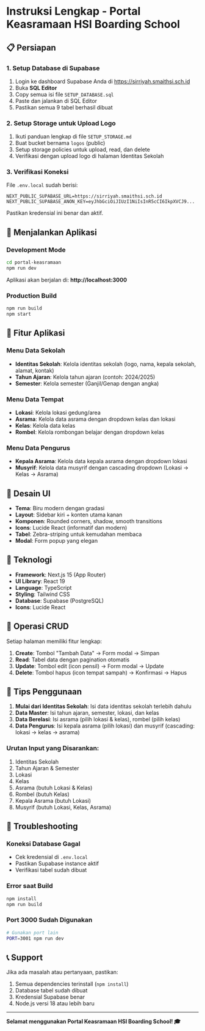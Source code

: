# Instruksi Lengkap - Portal Keasramaan HSI Boarding School

## 📋 Persiapan

### 1. Setup Database di Supabase

1. Login ke dashboard Supabase Anda di https://sirriyah.smaithsi.sch.id
2. Buka **SQL Editor**
3. Copy semua isi file `SETUP_DATABASE.sql`
4. Paste dan jalankan di SQL Editor
5. Pastikan semua 9 tabel berhasil dibuat

### 2. Setup Storage untuk Upload Logo

1. Ikuti panduan lengkap di file `SETUP_STORAGE.md`
2. Buat bucket bernama `logos` (public)
3. Setup storage policies untuk upload, read, dan delete
4. Verifikasi dengan upload logo di halaman Identitas Sekolah

### 3. Verifikasi Koneksi

File `.env.local` sudah berisi:
```
NEXT_PUBLIC_SUPABASE_URL=https://sirriyah.smaithsi.sch.id
NEXT_PUBLIC_SUPABASE_ANON_KEY=eyJhbGciOiJIUzI1NiIsInR5cCI6IkpXVCJ9...
```

Pastikan kredensial ini benar dan aktif.

## 🚀 Menjalankan Aplikasi

### Development Mode

```bash
cd portal-keasramaan
npm run dev
```

Aplikasi akan berjalan di: **http://localhost:3000**

### Production Build

```bash
npm run build
npm start
```

## 📱 Fitur Aplikasi

### Menu Data Sekolah
- **Identitas Sekolah**: Kelola identitas sekolah (logo, nama, kepala sekolah, alamat, kontak)
- **Tahun Ajaran**: Kelola tahun ajaran (contoh: 2024/2025)
- **Semester**: Kelola semester (Ganjil/Genap dengan angka)

### Menu Data Tempat
- **Lokasi**: Kelola lokasi gedung/area
- **Asrama**: Kelola data asrama dengan dropdown kelas dan lokasi
- **Kelas**: Kelola data kelas
- **Rombel**: Kelola rombongan belajar dengan dropdown kelas

### Menu Data Pengurus
- **Kepala Asrama**: Kelola data kepala asrama dengan dropdown lokasi
- **Musyrif**: Kelola data musyrif dengan cascading dropdown (Lokasi → Kelas → Asrama)

## 🎨 Desain UI

- **Tema**: Biru modern dengan gradasi
- **Layout**: Sidebar kiri + konten utama kanan
- **Komponen**: Rounded corners, shadow, smooth transitions
- **Icons**: Lucide React (informatif dan modern)
- **Tabel**: Zebra-striping untuk kemudahan membaca
- **Modal**: Form popup yang elegan

## 🔧 Teknologi

- **Framework**: Next.js 15 (App Router)
- **UI Library**: React 19
- **Language**: TypeScript
- **Styling**: Tailwind CSS
- **Database**: Supabase (PostgreSQL)
- **Icons**: Lucide React

## 📝 Operasi CRUD

Setiap halaman memiliki fitur lengkap:

1. **Create**: Tombol "Tambah Data" → Form modal → Simpan
2. **Read**: Tabel data dengan pagination otomatis
3. **Update**: Tombol edit (icon pensil) → Form modal → Update
4. **Delete**: Tombol hapus (icon tempat sampah) → Konfirmasi → Hapus

## 🎯 Tips Penggunaan

1. **Mulai dari Identitas Sekolah**: Isi data identitas sekolah terlebih dahulu
2. **Data Master**: Isi tahun ajaran, semester, lokasi, dan kelas
3. **Data Berelasi**: Isi asrama (pilih lokasi & kelas), rombel (pilih kelas)
4. **Data Pengurus**: Isi kepala asrama (pilih lokasi) dan musyrif (cascading: lokasi → kelas → asrama)

### Urutan Input yang Disarankan:
1. Identitas Sekolah
2. Tahun Ajaran & Semester
3. Lokasi
4. Kelas
5. Asrama (butuh Lokasi & Kelas)
6. Rombel (butuh Kelas)
7. Kepala Asrama (butuh Lokasi)
8. Musyrif (butuh Lokasi, Kelas, Asrama)

## 🐛 Troubleshooting

### Koneksi Database Gagal
- Cek kredensial di `.env.local`
- Pastikan Supabase instance aktif
- Verifikasi tabel sudah dibuat

### Error saat Build
```bash
npm install
npm run build
```

### Port 3000 Sudah Digunakan
```bash
# Gunakan port lain
PORT=3001 npm run dev
```

## 📞 Support

Jika ada masalah atau pertanyaan, pastikan:
1. Semua dependencies terinstall (`npm install`)
2. Database tabel sudah dibuat
3. Kredensial Supabase benar
4. Node.js versi 18 atau lebih baru

---

**Selamat menggunakan Portal Keasramaan HSI Boarding School! 🎓**
